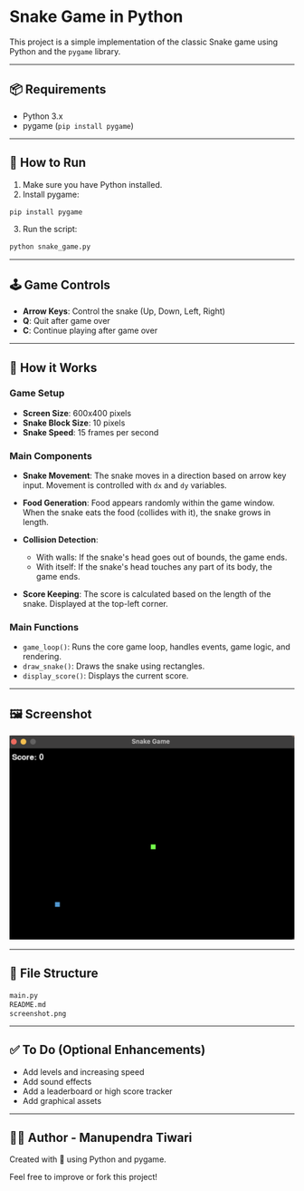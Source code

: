 # Snake Game in Python

This project is a simple implementation of the classic Snake game using Python and the `pygame` library.

---

## 📦 Requirements
- Python 3.x
- pygame (`pip install pygame`)

---

## 🚀 How to Run
1. Make sure you have Python installed.
2. Install pygame:
```bash
pip install pygame
```
3. Run the script:
```bash
python snake_game.py
```

---

## 🕹️ Game Controls
- **Arrow Keys**: Control the snake (Up, Down, Left, Right)
- **Q**: Quit after game over
- **C**: Continue playing after game over

---

## 🧠 How it Works

### Game Setup
- **Screen Size**: 600x400 pixels
- **Snake Block Size**: 10 pixels
- **Snake Speed**: 15 frames per second

### Main Components

- **Snake Movement**: The snake moves in a direction based on arrow key input. Movement is controlled with `dx` and `dy` variables.

- **Food Generation**: Food appears randomly within the game window. When the snake eats the food (collides with it), the snake grows in length.

- **Collision Detection**:
  - With walls: If the snake's head goes out of bounds, the game ends.
  - With itself: If the snake's head touches any part of its body, the game ends.

- **Score Keeping**: The score is calculated based on the length of the snake. Displayed at the top-left corner.

### Main Functions
- `game_loop()`: Runs the core game loop, handles events, game logic, and rendering.
- `draw_snake()`: Draws the snake using rectangles.
- `display_score()`: Displays the current score.

---

## 🖼️ Screenshot

![Snake Game Screenshot](screenshot.png)

---

## 📄 File Structure
```
main.py
README.md
screenshot.png
```

---

## ✅ To Do (Optional Enhancements)
- Add levels and increasing speed
- Add sound effects
- Add a leaderboard or high score tracker
- Add graphical assets

---

## 🧑‍💻 Author - Manupendra Tiwari
Created with 💚 using Python and pygame.

Feel free to improve or fork this project!

